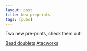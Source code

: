```yaml
---
layout: post
title: New preprints
tags: [pubs]
---
```


Two new pre-prints, check them out!

[Bead doublets](https://www.biorxiv.org/content/10.1101/824003v2.abstract)
[Atacworks](https://www.biorxiv.org/content/10.1101/829481v1)

<br><br>
<br><br>
<br><br>
<br><br>
